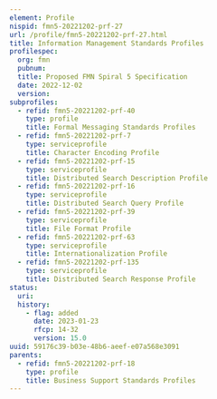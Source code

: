 ```yaml
---
element: Profile
nispid: fmn5-20221202-prf-27
url: /profile/fmn5-20221202-prf-27.html
title: Information Management Standards Profiles
profilespec:
  org: fmn
  pubnum: 
  title: Proposed FMN Spiral 5 Specification
  date: 2022-12-02
  version: 
subprofiles:
  - refid: fmn5-20221202-prf-40
    type: profile
    title: Formal Messaging Standards Profiles
  - refid: fmn5-20221202-prf-7
    type: serviceprofile
    title: Character Encoding Profile
  - refid: fmn5-20221202-prf-15
    type: serviceprofile
    title: Distributed Search Description Profile
  - refid: fmn5-20221202-prf-16
    type: serviceprofile
    title: Distributed Search Query Profile
  - refid: fmn5-20221202-prf-39
    type: serviceprofile
    title: File Format Profile
  - refid: fmn5-20221202-prf-63
    type: serviceprofile
    title: Internationalization Profile
  - refid: fmn5-20221202-prf-135
    type: serviceprofile
    title: Distributed Search Response Profile
status:
  uri: 
  history: 
    - flag: added
      date: 2023-01-23
      rfcp: 14-32
      version: 15.0
uuid: 59176c39-b03e-48b6-aeef-e07a568e3091
parents:
  - refid: fmn5-20221202-prf-18
    type: profile
    title: Business Support Standards Profiles
---
```

